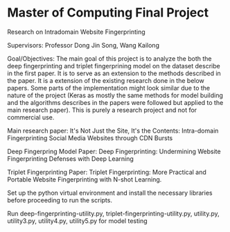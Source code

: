 # Master of Computing Final Project

Research on Intradomain Website Fingerprinting

Supervisors: Professor Dong Jin Song, Wang Kailong

Goal/Objectives: The main goal of this project is to analyze the both the deep fingerprinting and triplet fingerprining model on the dataset describe in the first paper. It is to serve as an extension to the methods described in the paper. It is a extension of the existing research done in the below papers. Some parts of the implementation might look similar due to the nature of the project (Keras as mostly the same methods for model building and the algorithms describes in the papers were followed but applied to the main research paper). This is purely a research project and not for commercial use.

Main research paper: It's Not Just the Site, It's the Contents: Intra-domain Fingerprinting Social Media Websites through CDN Bursts

Deep Fingerpring Model Paper: Deep Fingerprinting: Undermining Website Fingerprinting Defenses with Deep Learning

Triplet Fingerprinting Paper: Triplet Fingerprinting: More Practical and Portable Website Fingerprinting with N-shot Learning.

Set up the python virtual environment and install the necessary libraries before proceeding to run the scripts.

Run deep-fingerprinting-utility.py, triplet-fingerprinting-utility.py, utility.py, utility3.py, utility4.py, utility5.py for model testing